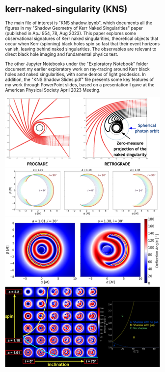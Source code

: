 # kerr-naked-singularity (KNS)

The main file of interest is "KNS shadow.ipynb", which documents all the figures in my 
"Shadow Geometry of Kerr Naked Singularities" paper (published in ApJ 954, 78, Aug 2023).
This paper explores some observational signatures of Kerr naked singularities, theoretical objects that
occur when Kerr (spinning) black holes spin so fast that their event horizons vanish, leaving behind
naked singularities. The observables are relevant to direct black hole imaging and fundamental physics test.

The other Jupyter Notebooks under the "Exploratory Notebook" folder document my earlier exploratory work
on ray-tracing around Kerr black holes and naked singularities, with some demos of light geodesics. In addition,
the "KNS Shadow Slides.pdf" file presents some key features of my work through PowerPoint slides, based on a
presentation I gave at the American Physical Society April 2023 Meeting.

<img src="KNS Equatorial Geodesics.png" width="650"/>
<img src="KNS Shadow Plot.png" width="650"/>
<img src="KNS Deflection Angle Plot.png" width="650"/>
<img src="KNS Phase Space.png" width="650"/>
